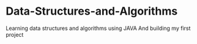 # Data-Structures-and-Algorithms

Learning data structures and algorithms using JAVA
And building my first project

